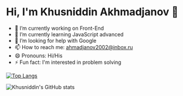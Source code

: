 <h1> Hi, I'm Khusniddin Akhmadjanov 👋 </h1>

- 🔭 I’m currently working on Front-End
- 🌱 I’m currently learning JavaScript advanced
- 🤔 I’m looking for help with Google
- 📫 How to reach me: ahmadjanov2002@inbox.ru
- 😄 Pronouns: Hi/His
- ⚡ Fun fact: I'm interested in problem solving

[![Top Langs](https://github-readme-stats.vercel.app/api/top-langs/?username=khusniddin-akhmadjanov&layout=compact)](https://github.com/anuraghazra/github-readme-stats)





![Khusniddin's GitHub stats](https://github-readme-stats.vercel.app/api?username=khusniddin-akhmadjanov&show_icons=true&theme=great-gatsby)


